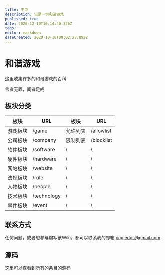 ```yaml
---
title: 主页
description: 记录一切和谐游戏
published: true
date: 2020-12-10T10:14:40.326Z
tags: 
editor: markdown
dateCreated: 2020-10-10T09:02:28.892Z
---
```


和谐游戏
========

这里收集许多的和谐游戏的百科

言者无罪，闻者足戒

板块分类
--------

| 板块     | URL         | 板块     | URL        |
| -------- | ----------- | -------- | ---------- |
| 游戏板块 | /game       | 允许列表 | /allowlist |
| 公司板块 | /company    | 限制列表 | /blocklist |
| 软件板块 | /software   | \        | \          |
| 硬件板块 | /hardware   | \        | \          |
| 网站板块 | /website    | \        | \          |
| 法规板块 | /rule       | \        | \          |
| 人物板块 | /people     | \        | \          |
| 技术板块 | /technology | \        | \          |
| 事件板块 | /event      | \        | \          |

联系方式
--------

任何问题，或者想参与编写该Wiki，都可以联系我的邮箱 cngledos@gmail.com

源码
----

[这里](https://github.com/gledos/ggame_wiki)可以查看到所有的条目的源码